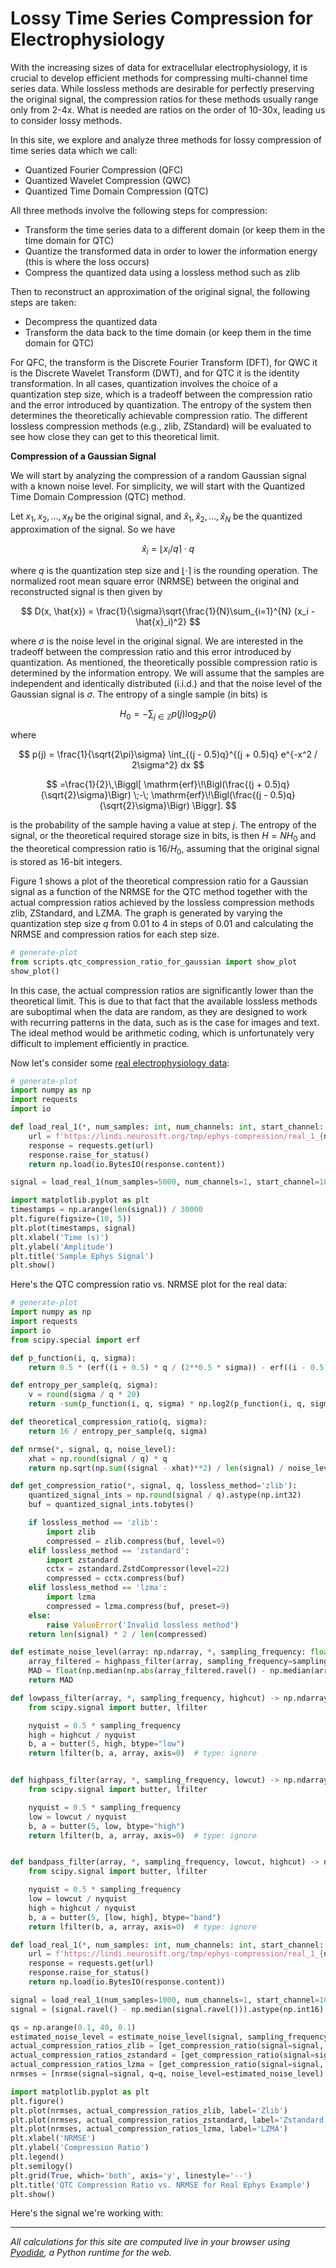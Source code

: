 # Lossy Time Series Compression for Electrophysiology

With the increasing sizes of data for extracellular electrophysiology, it is crucial to develop efficient methods for compressing multi-channel time series data. While lossless methods are desirable for perfectly preserving the original signal, the compression ratios for these methods usually range only from 2-4x. What is needed are ratios on the order of 10-30x, leading us to consider lossy methods.

In this site, we explore and analyze three methods for lossy compression of time series data which we call:

- Quantized Fourier Compression (QFC)
- Quantized Wavelet Compression (QWC)
- Quantized Time Domain Compression (QTC)

All three methods involve the following steps for compression:

- Transform the time series data to a different domain (or keep them in the time domain for QTC)
- Quantize the transformed data in order to lower the information energy (this is where the loss occurs)
- Compress the quantized data using a lossless method such as zlib

Then to reconstruct an approximation of the original signal, the following steps are taken:

- Decompress the quantized data
- Transform the data back to the time domain (or keep them in the time domain for QTC)

For QFC, the transform is the Discrete Fourier Transform (DFT), for QWC it is the Discrete Wavelet Transform (DWT), and for QTC it is the identity transformation. In all cases, quantization involves the choice of a quantization step size, which is a tradeoff between the compression ratio and the error introduced by quantization. The entropy of the system then determines the theoretically achievable compression ratio. The different lossless compression methods (e.g., zlib, ZStandard) will be evaluated to see how close they can get to this theoretical limit.

**Compression of a Gaussian Signal**

We will start by analyzing the compression of a random Gaussian signal with a known noise level. For simplicity, we will start with the Quantized Time Domain Compression (QTC) method.

Let $x_1, x_2, \ldots, x_N$ be the original signal, and $\hat{x}_1, \hat{x}_2, \ldots, \hat{x}_N$ be the quantized approximation of the signal. So we have

$$
\hat{x}_i = \lfloor x_i / q \rceil \cdot q
$$

where $q$ is the quantization step size and $\lfloor \cdot \rceil$ is the rounding operation. The normalized root mean square error (NRMSE) between the original and reconstructed signal is then given by

$$
D(x, \hat{x}) = \frac{1}{\sigma}\sqrt{\frac{1}{N}\sum_{i=1}^{N} (x_i - \hat{x}_i)^2}
$$

where $\sigma$ is the noise level in the original signal. We are interested in the tradeoff between the compression ratio and this error introduced by quantization. As mentioned, the theoretically possible compression ratio is determined by the information entropy. We will assume that the samples are independent and identically distributed (i.i.d.) and that the noise level of the Gaussian signal is $\sigma$. The entropy of a single sample (in bits) is

$$
H_0 = -\sum_{j \in \mathbb{Z}} p(j) \log_2 p(j)
$$

where

$$
p(j) = \frac{1}{\sqrt{2\pi}\sigma} \int_{(j - 0.5)q}^{(j + 0.5)q} e^{-x^2 / 2\sigma^2} dx
$$

$$
=\frac{1}{2}\,\Biggl[
  \mathrm{erf}\!\Bigl(\frac{(j + 0.5)q}{\sqrt{2}\sigma}\Bigr)
  \;-\;
  \mathrm{erf}\!\Bigl(\frac{(j - 0.5)q}{\sqrt{2}\sigma}\Bigr)
\Biggr].
$$

is the probability of the sample having a value at step $j$. The entropy of the signal, or the theoretical required storage size in bits, is then $H = NH_0$ and the theoretical compression ratio is $16 / H_0$, assuming that the original signal is stored as 16-bit integers.

Figure 1 shows a plot of the theoretical compression ratio for a Gaussian signal as a function of the NRMSE for the QTC method together with the actual compression ratios achieved by the lossless compression methods zlib, ZStandard, and LZMA. The graph is generated by varying the quantization step size $q$ from 0.01 to 4 in steps of 0.01 and calculating the NRMSE and compression ratios for each step size.

```python
# generate-plot
from scripts.qtc_compression_ratio_for_gaussian import show_plot
show_plot()
```

In this case, the actual compression ratios are significantly lower than the theoretical limit. This is due to that fact that the available lossless methods are suboptimal when the data are random, as they are designed to work with recurring patterns in the data, such as is the case for images and text. The ideal method would be arithmetic coding, which is unfortunately very difficult to implement efficiently in practice.

Now let's consider some [real electrophysiology data](https://neurosift.app/?p=/nwb&url=https://api.dandiarchive.org/api/assets/c04f6b30-82bf-40e1-9210-34f0bcd8be24/download/&dandisetId=000409&dandisetVersion=draft):

```python
# generate-plot
import numpy as np
import requests
import io

def load_real_1(*, num_samples: int, num_channels: int, start_channel: int) -> np.ndarray:
    url = f'https://lindi.neurosift.org/tmp/ephys-compression/real_1_{num_samples}_{start_channel}_{num_channels}.npy'
    response = requests.get(url)
    response.raise_for_status()
    return np.load(io.BytesIO(response.content))

signal = load_real_1(num_samples=5000, num_channels=1, start_channel=101)

import matplotlib.pyplot as plt
timestamps = np.arange(len(signal)) / 30000
plt.figure(figsize=(10, 5))
plt.plot(timestamps, signal)
plt.xlabel('Time (s)')
plt.ylabel('Amplitude')
plt.title('Sample Ephys Signal')
plt.show()
```

Here's the QTC compression ratio vs. NRMSE plot for the real data:

```python
# generate-plot
import numpy as np
import requests
import io
from scipy.special import erf

def p_function(i, q, sigma):
    return 0.5 * (erf((i + 0.5) * q / (2**0.5 * sigma)) - erf((i - 0.5) * q / (2**0.5 * sigma)))

def entropy_per_sample(q, sigma):
    v = round(sigma / q * 20)
    return -sum(p_function(i, q, sigma) * np.log2(p_function(i, q, sigma)) for i in range(-v, v + 1) if p_function(i, q, sigma) > 0)

def theoretical_compression_ratio(q, sigma):
    return 16 / entropy_per_sample(q, sigma)

def nrmse(*, signal, q, noise_level):
    xhat = np.round(signal / q) * q
    return np.sqrt(np.sum((signal - xhat)**2) / len(signal) / noise_level**2)

def get_compression_ratio(*, signal, q, lossless_method='zlib'):
    quantized_signal_ints = np.round(signal / q).astype(np.int32)
    buf = quantized_signal_ints.tobytes()

    if lossless_method == 'zlib':
        import zlib
        compressed = zlib.compress(buf, level=9)
    elif lossless_method == 'zstandard':
        import zstandard
        cctx = zstandard.ZstdCompressor(level=22)
        compressed = cctx.compress(buf)
    elif lossless_method == 'lzma':
        import lzma
        compressed = lzma.compress(buf, preset=9)
    else:
        raise ValueError('Invalid lossless method')
    return len(signal) * 2 / len(compressed)

def estimate_noise_level(array: np.ndarray, *, sampling_frequency: float) -> float:
    array_filtered = highpass_filter(array, sampling_frequency=sampling_frequency, lowcut=300)
    MAD = float(np.median(np.abs(array_filtered.ravel() - np.median(array_filtered.ravel()))) / 0.6745)
    return MAD

def lowpass_filter(array, *, sampling_frequency, highcut) -> np.ndarray:
    from scipy.signal import butter, lfilter

    nyquist = 0.5 * sampling_frequency
    high = highcut / nyquist
    b, a = butter(5, high, btype="low")
    return lfilter(b, a, array, axis=0)  # type: ignore


def highpass_filter(array, *, sampling_frequency, lowcut) -> np.ndarray:
    from scipy.signal import butter, lfilter

    nyquist = 0.5 * sampling_frequency
    low = lowcut / nyquist
    b, a = butter(5, low, btype="high")
    return lfilter(b, a, array, axis=0)  # type: ignore


def bandpass_filter(array, *, sampling_frequency, lowcut, highcut) -> np.ndarray:
    from scipy.signal import butter, lfilter

    nyquist = 0.5 * sampling_frequency
    low = lowcut / nyquist
    high = highcut / nyquist
    b, a = butter(5, [low, high], btype="band")
    return lfilter(b, a, array, axis=0)  # type: ignore

def load_real_1(*, num_samples: int, num_channels: int, start_channel: int) -> np.ndarray:
    url = f'https://lindi.neurosift.org/tmp/ephys-compression/real_1_{num_samples}_{start_channel}_{num_channels}.npy'
    response = requests.get(url)
    response.raise_for_status()
    return np.load(io.BytesIO(response.content))

signal = load_real_1(num_samples=1000, num_channels=1, start_channel=101)
signal = (signal.ravel() - np.median(signal.ravel())).astype(np.int16)

qs = np.arange(0.1, 40, 0.1)
estimated_noise_level = estimate_noise_level(signal, sampling_frequency=30000)
actual_compression_ratios_zlib = [get_compression_ratio(signal=signal, q=q, lossless_method='zlib') for q in qs]
actual_compression_ratios_zstandard = [get_compression_ratio(signal=signal, q=q, lossless_method='zstandard') for q in qs]
actual_compression_ratios_lzma = [get_compression_ratio(signal=signal, q=q, lossless_method='lzma') for q in qs]
nrmses = [nrmse(signal=signal, q=q, noise_level=estimated_noise_level) for q in qs]

import matplotlib.pyplot as plt
plt.figure()
plt.plot(nrmses, actual_compression_ratios_zlib, label='Zlib')
plt.plot(nrmses, actual_compression_ratios_zstandard, label='Zstandard')
plt.plot(nrmses, actual_compression_ratios_lzma, label='LZMA')
plt.xlabel('NRMSE')
plt.ylabel('Compression Ratio')
plt.legend()
plt.semilogy()
plt.grid(True, which='both', axis='y', linestyle='--')
plt.title('QTC Compression Ratio vs. NRMSE for Real Ephys Example')
plt.show()
```

Here's the signal we're working with:

---

_All calculations for this site are computed live in your browser using [Pyodide](https://pyodide.org/), a Python runtime for the web._
